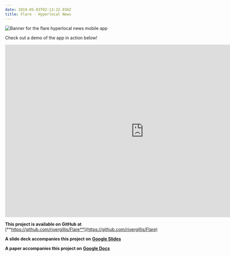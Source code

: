 ```yaml
---
date: 2019-05-03T02:13:22.836Z
title: Flare - Hyperlocal News
---
```

![Banner for the flare hyperlocal news mobile app](/assets/screen-shot-2019-05-02-at-9.20.18-pm.png "Hyperlocal news banner")

Check out a demo of the app in action below!

<iframe width="900" height="563" src="https://www.youtube.com/embed/0j5hX_xjGbE" frameborder="0" allowfullscreen title="Flare youtube demo"></iframe>

**This project is available on GitHub at** [**https://github.com/rivergillis/Flare**](https://github.com/rivergillis/Flare)

**A slide deck accompanies this project on** [**Google Slides**](https://docs.google.com/presentation/d/1BuIvkzXpK06ae5-u0kJkYWYQHveAWK9x4NU5kVz-uok/edit?usp=sharing)

**A paper accompanies this project on** [**Google Docs**](https://docs.google.com/document/d/1ctdwnZqA7WPHCXqPsHSUliZCZieDuvOdvdQNAGs63Xw/edit?usp=sharing)



<!-- This project is accompanied by a paper, found below.

<iframe width="900" height="700" src="/assets/capstone-final-report.pdf" frameborder="0" allowfullscreen title="Flare paper"></iframe>  

It is also accompanied by a slide deck, found below.


<iframe width="900" height="700" src="/assets/capstone-final-slides.pdf" frameborder="0" allowfullscreen title="Flare slide deck"></iframe>   -->